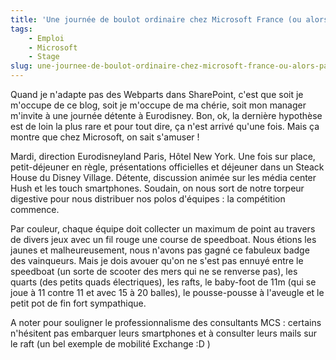 ```yaml
---
title: 'Une journée de boulot ordinaire chez Microsoft France (ou alors pas du tout)'
tags:
    - Emploi
    - Microsoft
    - Stage
slug: une-journee-de-boulot-ordinaire-chez-microsoft-france-ou-alors-pas-du-tout
---
```


Quand je n'adapte pas des Webparts dans SharePoint, c'est que soit je m'occupe de ce blog, soit je m'occupe de ma chérie, soit mon manager m'invite à une journée détente à Eurodisney. Bon, ok, la dernière hypothèse est de loin la plus rare et pour tout dire, ça n'est arrivé qu'une fois. Mais ça montre que chez Microsoft, on sait s'amuser !

Mardi, direction Eurodisneyland Paris, Hôtel New York. Une fois sur place, petit-déjeuner en règle, présentations officielles et déjeuner dans un Steack House du Disney Village. Détente, discussion animée sur les média center Hush et les touch smartphones. Soudain, on nous sort de notre torpeur digestive pour nous distribuer nos polos d'équipes : la compétition commence.

Par couleur, chaque équipe doit collecter un maximum de point au travers de divers jeux avec un fil rouge une course de speedboat. Nous étions les jaunes et malheureusement, nous n'avons pas gagné ce fabuleux badge des vainqueurs. Mais je dois avouer qu'on ne s'est pas ennuyé entre le speedboat (un sorte de scooter des mers qui ne se renverse pas), les quarts (des petits quads électriques), les rafts, le baby-foot de 11m (qui se joue à 11 contre 11 et avec 15 à 20 balles), le pousse-pousse à l'aveugle et le petit pot de fin fort sympathique.

A noter pour souligner le professionnalisme des consultants MCS : certains n'hésitent pas embarquer leurs smartphones et à consulter leurs mails sur le raft (un bel exemple de mobilité Exchange :D )
